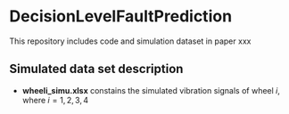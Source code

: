 # DecisionLevelFaultPrediction
This repository includes code and simulation dataset in paper xxx

## Simulated data set description
- __wheeli_simu.xlsx__ constains the simulated vibration signals of wheel $i$, where $i=1,2,3,4$
